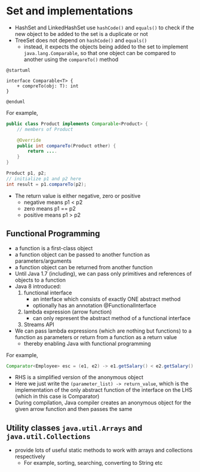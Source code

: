 # Set and implementations

- HashSet and LinkedHashSet use `hashCode()` and `equals()` to check if the new object to be added to the set is a duplicate or not
- TreeSet does not depend on `hashCode()` and `equals()`
  - instead, it expects the objects being added to the set to implement `java.lang.Comparable`, so that one object can be compared to another using the `compareTo()` method

```plantuml
@startuml

interface Comparable<T> {
    + compreTo(obj: T): int
}

@enduml
```

For example,

```java
public class Product implements Comparable<Product> {
    // members of Product

    @Override
    public int compareTo(Product other) {
        return ....
    }
}

Product p1, p2;
// initialize p1 and p2 here
int result = p1.compareTo(p2);

```

- The return value is either negative, zero or positive
  - negative means p1 < p2
  - zero means p1 == p2
  - positive means p1 > p2

## Functional Programming

- a function is a first-class object
- a function object can be passed to another function as parameters/arguments
- a function object can be returned from another function
- Until Java 1.7 (including), we can pass only primitives and references of objects to a function
- Java 8 introduced:
  1. functional interface
     - an interface which consists of exactly ONE abstract method
     - optionally has an annotation @FunctionalInterface
  1. lambda expression (arrow function)
     - can only represent the abstract method of a functional interface
  1. Streams API
- We can pass lambda expressions (which are nothing but functions) to a function as parameters or return from a function as a return value
  - thereby enabling Java with functional programming

For example,

```java
Comparator<Employee> esc = (e1, e2) -> e1.getSalary() < e2.getSalary() ? -1 : 1;
```

- RHS is a simplified version of the anonymous object
- Here we just write the `(parameter_list) -> return_value`, which is the implementation of the only abstract function of the interface on the LHS (which in this case is Comparator)
- During compilation, Java compiler creates an anonymous object for the given arrow function and then passes the same

## Utility classes `java.util.Arrays` and `java.util.Collections`

- provide lots of useful static methods to work with arrays and collections respectively
  - For example, sorting, searching, converting to String etc
